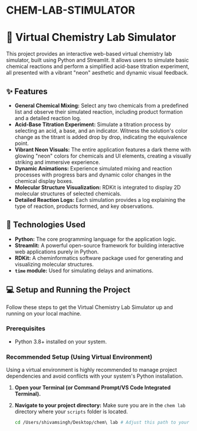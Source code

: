 # CHEM-LAB-STIMULATOR

# 🧪 Virtual Chemistry Lab Simulator

This project provides an interactive web-based virtual chemistry lab simulator, built using Python and Streamlit. It allows users to simulate basic chemical reactions and perform a simplified acid-base titration experiment, all presented with a vibrant "neon" aesthetic and dynamic visual feedback.

## ✨ Features

*   **General Chemical Mixing:** Select any two chemicals from a predefined list and observe their simulated reaction, including product formation and a detailed reaction log.
*   **Acid-Base Titration Experiment:** Simulate a titration process by selecting an acid, a base, and an indicator. Witness the solution's color change as the titrant is added drop by drop, indicating the equivalence point.
*   **Vibrant Neon Visuals:** The entire application features a dark theme with glowing "neon" colors for chemicals and UI elements, creating a visually striking and immersive experience.
*   **Dynamic Animations:** Experience simulated mixing and reaction processes with progress bars and dynamic color changes in the chemical display boxes.
*   **Molecular Structure Visualization:** RDKit is integrated to display 2D molecular structures of selected chemicals.
*   **Detailed Reaction Logs:** Each simulation provides a log explaining the type of reaction, products formed, and key observations.

## 🚀 Technologies Used

*   **Python:** The core programming language for the application logic.
*   **Streamlit:** A powerful open-source framework for building interactive web applications purely in Python.
*   **RDKit:** A cheminformatics software package used for generating and visualizing molecular structures.
*   **`time` module:** Used for simulating delays and animations.

## 💻 Setup and Running the Project

Follow these steps to get the Virtual Chemistry Lab Simulator up and running on your local machine.

### Prerequisites

*   Python 3.8+ installed on your system.

### Recommended Setup (Using Virtual Environment)

Using a virtual environment is highly recommended to manage project dependencies and avoid conflicts with your system's Python installation.

1.  **Open your Terminal (or Command Prompt/VS Code Integrated Terminal).**

2.  **Navigate to your project directory:**
    Make sure you are in the `chem lab` directory where your `scripts` folder is located.
    ```bash
    cd /Users/shivamsingh/Desktop/chem\ lab # Adjust this path to your actual project directory
